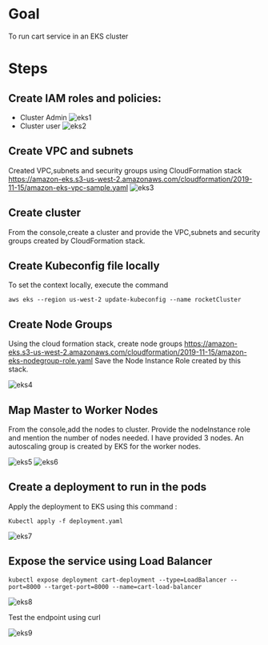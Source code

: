 # Goal
To run cart service in an EKS cluster

# Steps
## Create IAM roles and policies:
 - Cluster Admin
 ![eks1](https://github.com/nguyensjsu/fa19-281-team-rocket/blob/master/extra_credit/cluster%20admin.png)
 - Cluster user
 ![eks2](https://github.com/nguyensjsu/fa19-281-team-rocket/blob/master/extra_credit/cluster%20user.png)
## Create VPC and subnets
Created VPC,subnets and security groups using CloudFormation stack 
https://amazon-eks.s3-us-west-2.amazonaws.com/cloudformation/2019-11-15/amazon-eks-vpc-sample.yaml
![eks3](https://github.com/nguyensjsu/fa19-281-team-rocket/blob/master/extra_credit/vpc.png)
## Create cluster
From the console,create a cluster and provide the VPC,subnets and security groups created by CloudFormation stack.
## Create Kubeconfig file locally
To set the context locally, execute the command
````
aws eks --region us-west-2 update-kubeconfig --name rocketCluster
````
## Create Node Groups
Using the cloud formation stack, create node groups
https://amazon-eks.s3-us-west-2.amazonaws.com/cloudformation/2019-11-15/amazon-eks-nodegroup-role.yaml
Save the Node Instance Role created by this stack.

![eks4](https://github.com/nguyensjsu/fa19-281-team-rocket/blob/master/extra_credit/node%20groups.png)

## Map Master to Worker Nodes
From the console,add the nodes to cluster. Provide the nodeInstance role and mention the number of nodes needed. I have provided 3 nodes. An autoscaling group is created by EKS for the worker nodes.

![eks5](https://github.com/nguyensjsu/fa19-281-team-rocket/blob/master/extra_credit/mmwn.png)
![eks6](https://github.com/nguyensjsu/fa19-281-team-rocket/blob/master/extra_credit/mmwn2.png)

## Create a deployment to run in the pods
Apply the deployment to EKS using this command :   
````
Kubectl apply -f deployment.yaml
````

![eks7](https://github.com/nguyensjsu/fa19-281-team-rocket/blob/master/extra_credit/ss1.png)

## Expose the service using Load Balancer

````
kubectl expose deployment cart-deployment --type=LoadBalancer --port=8000 --target-port=8000 --name=cart-load-balancer
````

![eks8](https://github.com/nguyensjsu/fa19-281-team-rocket/blob/master/extra_credit/ss2.png)

Test the endpoint using curl

![eks9](https://github.com/nguyensjsu/fa19-281-team-rocket/blob/master/extra_credit/ss3.png)
